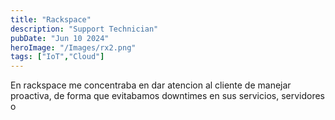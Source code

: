 ```yaml
---
title: "Rackspace"
description: "Support Technician"
pubDate: "Jun 10 2024"
heroImage: "/Images/rx2.png"
tags: ["IoT","Cloud"]
---
```


En rackspace me concentraba en dar atencion al cliente de manejar proactiva, de forma que evitabamos downtimes en sus servicios,
servidores o 
